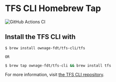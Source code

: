 # TFS CLI Homebrew Tap

![GitHub Actions CI](https://github.com/Ownage-FDT/homebrew-tfs-cli/actions/workflows/ci.yml/badge.svg)

## Install the TFS CLI with

```bash
$ brew install ownage-fdt/tfs-cli/tfs

OR

$ brew tap ownage-fdt/tfs-cli && brew install tfs
```

For more information, visit [the TFS CLI repository](https://github.com/Ownage-FDT/tfs-cli).